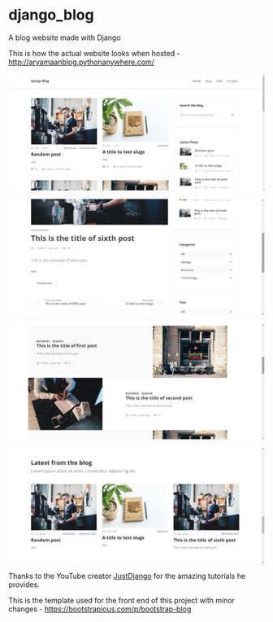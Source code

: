 # django_blog
 A blog website made with Django
 
 This is how the actual website looks when hosted - http://aryamaanblog.pythonanywhere.com/
 
 ![Screenshot 1](https://github.com/aryamaanthakur/django_blog/blob/main/screenshots/Screenshot_1.png)

 ![Screenshot 2](https://github.com/aryamaanthakur/django_blog/blob/main/screenshots/Screenshot_2.png)

 ![Screenshot 3](https://github.com/aryamaanthakur/django_blog/blob/main/screenshots/Screenshot_3.png)

 ![Screenshot 4](https://github.com/aryamaanthakur/django_blog/blob/main/screenshots/Screenshot_4.png)

 Thanks to the YouTube creator [JustDjango](https://www.youtube.com/channel/UCRM1gWNTDx0SHIqUJygD-kQ) for the amazing tutorials he provides.

 This is the template used for the front end of this project with minor changes - https://bootstrapious.com/p/bootstrap-blog
